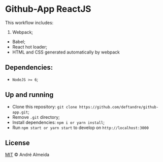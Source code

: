 # Github-App ReactJS

This workflow includes:

1. Webpack;

-   Babel;
-   React hot loader;
-   HTML and CSS generated automatically by webpack

## Dependencies:

-   `NodeJS >= 6`;

## Up and running

-   Clone this repository: `git clone https://github.com/deftandre/github-app.git`;
-   Remove `.git` directory;
-   Install dependencies: `npm i or yarn install`;
-   Run `npm start or yarn start` to develop on `http://localhost:3000`

## License

[MIT](https://github.com/deftandre/licenses/blob/master/MIT-LICENSE) &copy; André Almeida
